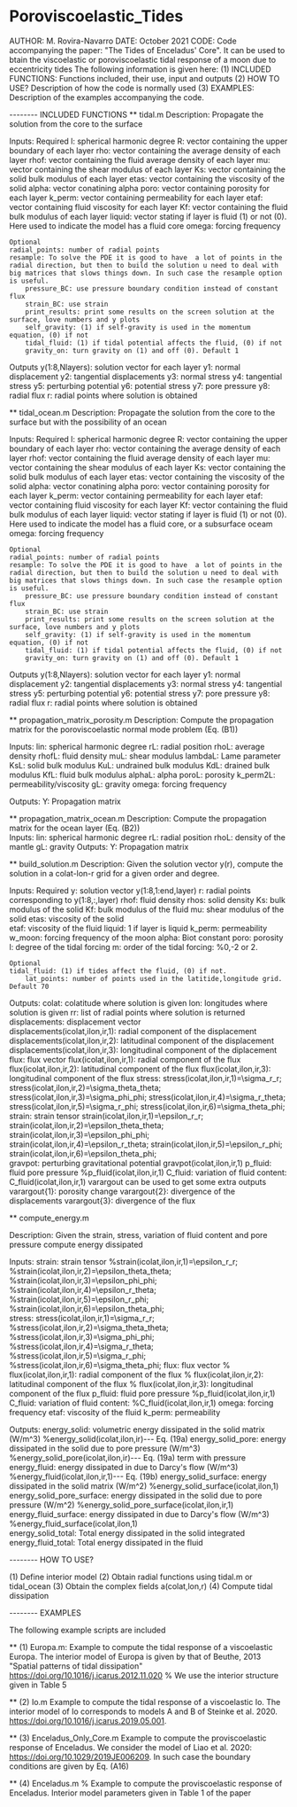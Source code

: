 # Poroviscoelastic_Tides
AUTHOR: M. Rovira-Navarro 
DATE: October 2021
CODE: Code accompanying the paper: "The Tides of Enceladus' Core". It can be used to btain the viscoelastic or poroviscoelastic tidal response of a moon due to eccentricity tides
The following information is given here: 
(1) INCLUDED FUNCTIONS: Functions included, their use, input and outputs 
(2) HOW TO USE? Description of how the code is normally used 
(3) EXAMPLES: Description of the examples accompanying the code.


-------- INCLUDED FUNCTIONS 
** tidal.m
Description: Propagate the solution from the core to the surface  

Inputs: 
	Required 
	l: spherical harmonic degree
	R: vector containing the upper boundary of each layer
	rho: vector containing the average density of each layer
	rhof: vector containing the fluid average density of each layer
	mu: vector containing the shear modulus of each layer
	Ks: vector containing the solid bulk modulus of each layer
	etas: vector containing the viscosity of the solid 
	alpha: vector conatining alpha
	poro: vector containing porosity for each layer 
	k_perm: vector containing permeability for each layer
	etaf: vector containing fluid viscosity for each layer
	Kf: vector containing the fluid bulk modulus of each layer
	liquid: vector stating if layer is fluid (1) or not (0). Here used to indicate the model has a fluid core
	omega: forcing frequency

	Optional
	radial_points: number of radial points
	resample: To solve the PDE it is good to have  a lot of points in the  radial direction, but then to build the solution u need to deal with big matrices that slows things down. In such case the resample option is useful.
    	pressure_BC: use pressure boundary condition instead of constant flux
    	strain_BC: use strain
    	print_results: print some results on the screen solution at the surface, love numbers and y plots
    	self_gravity: (1) if self-gravity is used in the momentum equation, (0) if not
    	tidal_fluid: (1) if tidal potential affects the fluid, (0) if not
    	gravity_on: turn gravity on (1) and off (0). Default 1


Outputs
	y(1:8,Nlayers): solution vector for each layer
     		y1: normal displacement 
     		y2: tangential displacements
     		y3: normal stress
     		y4: tangential stress
     		y5: perturbing potential 
     		y6: potential stress
     		y7: pore pressure
     		y8: radial flux
	r: radial points where solution is obtained 


** tidal_ocean.m
Description: Propagate the solution from the core to the surface but with the possibility of an ocean 

Inputs: 
	Required
	l: spherical harmonic degree
	R: vector containing the upper boundary of each layer
	rho: vector containing the average density of each layer
	rhof: vector containing the fluid average density of each layer
	mu: vector containing the shear modulus of each layer
	Ks: vector containing the solid bulk modulus of each layer
	etas: vector containing the viscosity of the solid 
	alpha: vector conatining alpha
	poro: vector containing porosity for each layer 
	k_perm: vector containing permeability for each layer
	etaf: vector containing fluid viscosity for each layer
	Kf: vector containing the fluid bulk modulus of each layer
	liquid: vector stating if layer is fluid (1) or not (0). Here used to indicate the model has a fluid core, or a subsurface oceam
	omega: forcing frequency

	Optional 
	radial_points: number of radial points
	resample: To solve the PDE it is good to have  a lot of points in the  radial direction, but then to build the solution u need to deal with big matrices that slows things down. In such case the resample option is useful.
    	pressure_BC: use pressure boundary condition instead of constant flux
    	strain_BC: use strain
    	print_results: print some results on the screen solution at the surface, love numbers and y plots
    	self_gravity: (1) if self-gravity is used in the momentum equation, (0) if not
    	tidal_fluid: (1) if tidal potential affects the fluid, (0) if not
    	gravity_on: turn gravity on (1) and off (0). Default 1

Outputs
	y(1:8,Nlayers): solution vector for each layer
     		y1: normal displacement 
     		y2: tangential displacements
     		y3: normal stress
     		y4: tangential stress
     		y5: perturbing potential 
     		y6: potential stress
     		y7: pore pressure
     		y8: radial flux
	r: radial points where solution is obtained 

** propagation_matrix_porosity.m
Description: Compute the propagation matrix for the poroviscoelastic normal mode problem  (Eq. (B1))

Inputs: 
	lin: spherical harmonic degree
	rL: radial position
	rhoL: average density
	rhofL: fluid density
	muL: shear modulus
	lambdaL: Lame parameter
	KsL: solid bulk modulus
	KuL: undrained bulk modulus
	KdL: drained bulk modulus
	KfL: fluid bulk modulus
	alphaL: alpha
	poroL: porosity
	k_perm2L: permeability/viscosity
	gL: gravity 
	omega: forcing frequency

Outputs:
	Y: Propagation matrix 

** propagation_matrix_ocean.m
Description: Compute the propagation matrix for the ocean layer (Eq. (B2))  
Inputs: 
	lin: spherical harmonic degree
	rL: radial position
	rhoL: density of the mantle 
	gL: gravity 
Outputs:
	Y: Propagation matrix 
	
** build_solution.m
Description: Given the solution vector y(r), compute the solution in a colat-lon-r grid for a given order and degree. 

Inputs: 
	Required
	y: solution vector y(1:8,1:end,layer)
	r: radial points corresponding to y(1:8,:,layer)
	rhof: fluid density
	rhos: solid density
	Ks: bulk modulus of the solid 
	Kf: bulk modulus of the fluid
	mu: shear modulus of the solid
	etas: viscosity of the solid	
	etaf: viscosity of the fluid
	liquid: 1 if layer is liquid
	k_perm: permeability 
	w_moon: forcing frequency of the moon
	alpha: Biot constant 
	poro: porosity
	l: degree of the tidal forcing
	m: order of the tidal forcing: %0,-2 or 2.

	Optional 
	tidal_fluid: (1) if tides affect the fluid, (0) if not. 
    	lat_points: number of points used in the latitide,longitude grid. Default 70

Outputs:
	colat: colatitude where solution is given 
	lon: longitudes where solution is given 
	rr: list of radial points where solution is returned
	displacements: displacement vector  
                displacements(icolat,ilon,ir,1): radial component of the displacement
                displacements(icolat,ilon,ir,2): latitudinal component of the
                displacement
                displacements(icolat,ilon,ir,3): longitudinal component of the
                diplacement
	flux: flux vector
                flux(icolat,ilon,ir,1): radial component of the flux
                flux(icolat,ilon,ir,2): latitudinal component of the flux
                flux(icolat,ilon,ir,3): longitudinal component of the flux
	stress:
                stress(icolat,ilon,ir,1)=\sigma_r_r;
                stress(icolat,ilon,ir,2)=\sigma_theta_theta;
                stress(icolat,ilon,ir,3)=\sigma_phi_phi;
                stress(icolat,ilon,ir,4)=\sigma_r_theta;
                stress(icolat,ilon,ir,5)=\sigma_r_phi;
                stress(icolat,ilon,ir,6)=\sigma_theta_phi; 
	strain: strain tensor 
                strain(icolat,ilon,ir,1)=\epsilon_r_r;
                strain(icolat,ilon,ir,2)=\epsilon_theta_theta;
                strain(icolat,ilon,ir,3)=\epsilon_phi_phi;
                strain(icolat,ilon,ir,4)=\epsilon_r_theta;
                strain(icolat,ilon,ir,5)=\epsilon_r_phi;
                strain(icolat,ilon,ir,6)=\epsilon_theta_phi;                 
	gravpot: perturbing gravitational potential
                gravpot(icolat,ilon,ir,1)
	p_fluid: fluid pore pressure
                %p_fluid(icolat,ilon,ir,1)
	C_fluid: variation of fluid content: 
                C_fluid(icolat,ilon,ir,1)
	varargout can be used to get some extra outputs
                varargout{1}: porosity change 
		varargout{2}: divergence of the displacements
		varargout{3}: divergence of the flux
                

** compute_energy.m

Description: Given the strain, stress, variation of fluid content and pore pressure compute energy dissipated 

Inputs: 
	strain: strain tensor 
                %strain(icolat,ilon,ir,1)=\epsilon_r_r;
                %strain(icolat,ilon,ir,2)=\epsilon_theta_theta;
                %strain(icolat,ilon,ir,3)=\epsilon_phi_phi;
                %strain(icolat,ilon,ir,4)=\epsilon_r_theta;
                %strain(icolat,ilon,ir,5)=\epsilon_r_phi;
                %strain(icolat,ilon,ir,6)=\epsilon_theta_phi;  
	stress: stress(icolat,ilon,ir,1)=\sigma_r_r;
                %stress(icolat,ilon,ir,2)=\sigma_theta_theta;
                %stress(icolat,ilon,ir,3)=\sigma_phi_phi;
                %stress(icolat,ilon,ir,4)=\sigma_r_theta;
                %stress(icolat,ilon,ir,5)=\sigma_r_phi;
                %stress(icolat,ilon,ir,6)=\sigma_theta_phi;
	flux: flux vector
                % flux(icolat,ilon,ir,1): radial component of the flux
                % flux(icolat,ilon,ir,2): latitudinal component of the flux
                % flux(icolat,ilon,ir,3): longitudinal component of the flux
	p_fluid: fluid pore pressure
                %p_fluid(icolat,ilon,ir,1)
	C_fluid: variation of fluid content: 
                %C_fluid(icolat,ilon,ir,1)
	omega: forcing frequency 
	etaf:  viscosity of the fluid
	k_perm: permeability

Outputs:
	energy_solid: volumetric energy dissipated in the solid matrix (W/m^3)
            %energy_solid(icolat,ilon,ir)--- Eq. (19a)
	energy_solid_pore: energy dissipated in the solid due to pore pressure (W/m^3)
            %energy_solid_pore(icolat,ilon,ir)--- Eq. (19a) term with pressure
	energy_fluid: energy dissipated in due to Darcy's flow (W/m^3)
            %energy_fluid(icolat,ilon,ir,1)--- Eq. (19b)
	energy_solid_surface: energy dissipated in the solid matrix (W/m^2)
            %energy_solid_surface(icolat,ilon,1)
	energy_solid_pore_surface: energy dissipated in the solid due to pore pressure (W/m^2)
            %energy_solid_pore_surface(icolat,ilon,ir,1)
	energy_fluid_surface: energy dissipated in due to Darcy's flow (W/m^3)
            %energy_fluid_surface(icolat,ilon,1)            
	energy_solid_total: Total energy dissipated in the solid integrated
	energy_fluid_total: Total energy dissipated in the fluid


-------- HOW TO USE?

(1) Define interior model 
(2) Obtain radial functions using tidal.m or tidal_ocean
(3) Obtain the complex fields a(colat,lon,r)
(4) Compute tidal dissipation

-------- EXAMPLES 

The following example scripts are included

** (1) Europa.m:
Example to compute the tidal response of a viscoelastic Europa. The interior model of Europa is given by that of Beuthe, 2013 "Spatial patterns of tidal dissipation" https://doi.org/10.1016/j.icarus.2012.11.020
% We use the interior structure given in Table 5

** (2) Io.m
Example to compute the tidal response of a viscoelastic Io. 
The interior model of Io corresponds to models A and B of Steinke et al. 2020. https://doi.org/10.1016/j.icarus.2019.05.001.

** (3) Enceladus_Only_Core.m
Example to compute the proviscoelastic response of Enceladus. 
We consider the model of Liao et al. 2020: https://doi.org/10.1029/2019JE006209. In such case the boundary conditions are given by Eq. (A16)

** (4) Enceladus.m
% Example to compute the proviscoelastic response of Enceladus. Interior model parameters given in Table 1 of the paper
